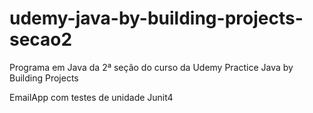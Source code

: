 # udemy-java-by-building-projects-secao2
Programa em Java da 2ª seção do curso da Udemy Practice Java by Building Projects

EmailApp com testes de unidade Junit4
